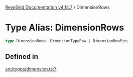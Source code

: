 [RevoGrid Documentation v4.14.7](README.md) / DimensionRows

# Type Alias: DimensionRows

```ts
type DimensionRows: DimensionTypeRow | DimensionRowPin;
```

## Defined in

[src/types/dimension.ts:7](https://github.com/revolist/revogrid/blob/1dd2182aeba2c7ed876161836e4edd5b0fccb479/src/types/dimension.ts#L7)
